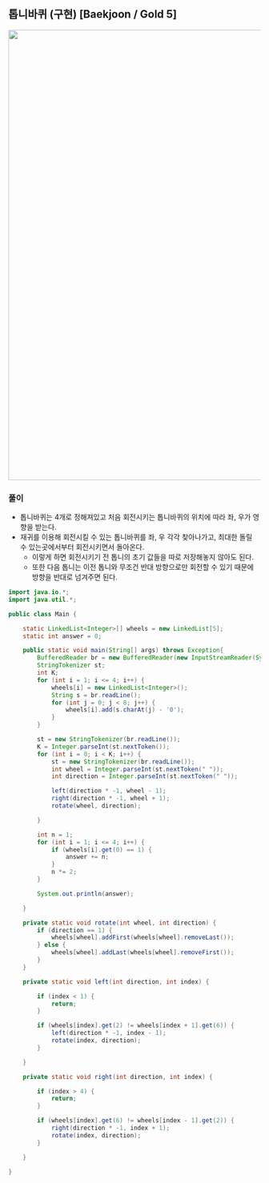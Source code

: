 ## 톱니바퀴 (구현) [Baekjoon / Gold 5]

<img src="https://user-images.githubusercontent.com/35963403/201512020-1d4ddcc9-f1c7-43d7-b196-53f3be87bc25.png" width="900">

### 풀이

- 톱니바퀴는 4개로 정해져있고 처음 회전시키는 톱니바퀴의 위치에 따라 좌, 우가 영향을 받는다.
- 재귀를 이용해 회전시킬 수 있는 톱니바퀴를 좌, 우 각각 찾아나가고, 최대한 돌릴 수 있는곳에서부터 회전시키면서 돌아온다.
  - 이렇게 하면 회전시키기 전 톱니의 초기 값들을 따로 저장해놓지 않아도 된다.
  - 또한 다음 톱니는 이전 톱니와 무조건 반대 방향으로만 회전할 수 있기 때문에 방향을 반대로 넘겨주면 된다.

```java
import java.io.*;
import java.util.*;

public class Main {

    static LinkedList<Integer>[] wheels = new LinkedList[5];
    static int answer = 0;

    public static void main(String[] args) throws Exception{
        BufferedReader br = new BufferedReader(new InputStreamReader(System.in));
        StringTokenizer st;
        int K;
        for (int i = 1; i <= 4; i++) {
            wheels[i] = new LinkedList<Integer>();
            String s = br.readLine();
            for (int j = 0; j < 8; j++) {
                wheels[i].add(s.charAt(j) - '0');
            }
        }

        st = new StringTokenizer(br.readLine());
        K = Integer.parseInt(st.nextToken());
        for (int i = 0; i < K; i++) {
            st = new StringTokenizer(br.readLine());
            int wheel = Integer.parseInt(st.nextToken(" "));
            int direction = Integer.parseInt(st.nextToken(" "));

            left(direction * -1, wheel - 1);
            right(direction * -1, wheel + 1);
            rotate(wheel, direction);

        }

        int n = 1;
        for (int i = 1; i <= 4; i++) {
            if (wheels[i].get(0) == 1) {
                answer += n;
            }
            n *= 2;
        }

        System.out.println(answer);

    }

    private static void rotate(int wheel, int direction) {
        if (direction == 1) {
            wheels[wheel].addFirst(wheels[wheel].removeLast());
        } else {
            wheels[wheel].addLast(wheels[wheel].removeFirst());
        }
    }

    private static void left(int direction, int index) {

        if (index < 1) {
            return;
        }

        if (wheels[index].get(2) != wheels[index + 1].get(6)) {
            left(direction * -1, index - 1);
            rotate(index, direction);
        }

    }

    private static void right(int direction, int index) {

        if (index > 4) {
            return;
        }

        if (wheels[index].get(6) != wheels[index - 1].get(2)) {
            right(direction * -1, index + 1);
            rotate(index, direction);
        }

    }

}
```